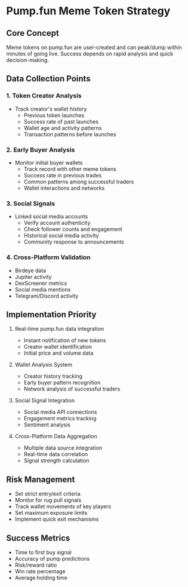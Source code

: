# Pump.fun Meme Token Strategy

## Core Concept
Meme tokens on pump.fun are user-created and can peak/dump within minutes of going live. Success depends on rapid analysis and quick decision-making.

## Data Collection Points

### 1. Token Creator Analysis
- Track creator's wallet history
  - Previous token launches
  - Success rate of past launches
  - Wallet age and activity patterns
  - Transaction patterns before launches

### 2. Early Buyer Analysis
- Monitor initial buyer wallets
  - Track record with other meme tokens
  - Success rate in previous trades
  - Common patterns among successful traders
  - Wallet interactions and networks

### 3. Social Signals
- Linked social media accounts
  - Verify account authenticity
  - Check follower counts and engagement
  - Historical social media activity
  - Community response to announcements

### 4. Cross-Platform Validation
- Birdeye data
- Jupiter activity
- DexScreener metrics
- Social media mentions
- Telegram/Discord activity

## Implementation Priority

1. Real-time pump.fun data integration
   - Instant notification of new tokens
   - Creator wallet identification
   - Initial price and volume data

2. Wallet Analysis System
   - Creator history tracking
   - Early buyer pattern recognition
   - Network analysis of successful traders

3. Social Signal Integration
   - Social media API connections
   - Engagement metrics tracking
   - Sentiment analysis

4. Cross-Platform Data Aggregation
   - Multiple data source integration
   - Real-time data correlation
   - Signal strength calculation

## Risk Management

- Set strict entry/exit criteria
- Monitor for rug pull signals
- Track wallet movements of key players
- Set maximum exposure limits
- Implement quick exit mechanisms

## Success Metrics

- Time to first buy signal
- Accuracy of pump predictions
- Risk/reward ratio
- Win rate percentage
- Average holding time 